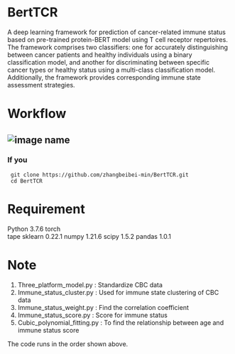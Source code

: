 # BertTCR
A deep learning framework for prediction of cancer-related immune status based on pre-trained protein-BERT model using T cell receptor repertoires. The framework comprises two classifiers: one for accurately distinguishing between cancer patients and healthy individuals using a binary classification model, and another for discriminating between specific cancer types or healthy status using a multi-class classification model. Additionally, the framework provides corresponding immune state assessment strategies.

# Workflow
## ![image name](https://github.com/zhangbeibei-min/BertTCR/tree/main/Workflow)


### **If you**
```
 git clone https://github.com/zhangbeibei-min/BertTCR.git
 cd BertTCR
```



#  Requirement
Python 3.7.6
torch    
tape
sklearn 0.22.1
numpy 1.21.6
scipy 1.5.2
pandas 1.0.1

#  Note
1. Three_platform_model.py  : Standardize CBC data
2. Immune_status_cluster.py : Used for immune state clustering of CBC data
3. Immune_status_weight.py : Find the correlation coefficient
4. Immune_status_score.py : Score for immune status
5. Cubic_polynomial_fitting.py : To find the relationship between age and immune status score

The code runs in the order shown above.